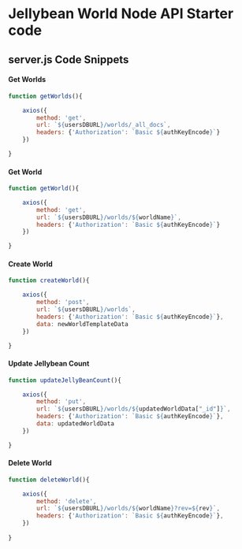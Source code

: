 # Jellybean World Node API Starter code


## server.js Code Snippets

#### Get Worlds

```javascript
function getWorlds(){

	axios({
		method: 'get',
		url: `${usersDBURL}/worlds/_all_docs`,
		headers: {'Authorization': `Basic ${authKeyEncode}`}
	})

}
```

#### Get World

```javascript
function getWorld(){

	axios({
	    method: 'get',
	    url: `${usersDBURL}/worlds/${worldName}`,
	    headers: {'Authorization': `Basic ${authKeyEncode}`}
	})

}
```

#### Create World

```javascript
function createWorld(){

	axios({
	    method: 'post',
	    url: `${usersDBURL}/worlds`,
	    headers: {'Authorization': `Basic ${authKeyEncode}`},
	    data: newWorldTemplateData
	})

}
```

#### Update Jellybean Count

```javascript
function updateJellyBeanCount(){

	axios({
	    method: 'put',
	    url: `${usersDBURL}/worlds/${updatedWorldData["_id"]}`,
	    headers: {'Authorization': `Basic ${authKeyEncode}`},
	    data: updatedWorldData
	})

}
```

#### Delete World

```javascript
function deleteWorld(){

	axios({
	    method: 'delete',
	    url: `${usersDBURL}/worlds/${worldName}?rev=${rev}`,
	    headers: {'Authorization': `Basic ${authKeyEncode}`},
	})
	
}
```